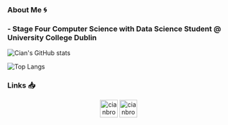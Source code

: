 ### About Me 🌀

### - Stage Four Computer Science with Data Science Student @ University College Dublin

![Cian's GitHub stats](https://github-readme-stats-6ops98l6l-cians-projects-bdb7f8fc.vercel.app/api?username=cianbrophy&hide=stars&theme=chartreuse-dark&count_private=true)

![Top Langs](https://github-readme-stats-6ops98l6l-cians-projects-bdb7f8fc.vercel.app/api/top-langs/?username=cianbrophy&theme=chartreuse-dark&count_private=true)

### Links 📥

<p align="center"> 
<a href="https://www.codecademy.com/profiles/cianbrophy" target = "blank"><img align="center" src="https://cdn.jsdelivr.net/npm/simple-icons@3.0.1/icons/codecademy.svg" alt = "cianbrophy" height="40" width="40"/></a>
<a href="https://codepen.io/cianbrophy" target = "blank"><img align="center" src="https://cdn.jsdelivr.net/npm/simple-icons@3.0.1/icons/codepen.svg" alt = "cianbrophy" height="40" width="40"/></a>
</p>

